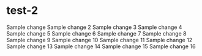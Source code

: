# test-2
Sample change
Sample change 2
Sample change 3
Sample change 4
Sample change 5
Sample change 6
Sample change 7
Sample change 8
Sample change 9
Sample change 10
Sample change 11
Sample change 12
Sample change 13
Sample change 14
Sample change 15
Sample change 16
